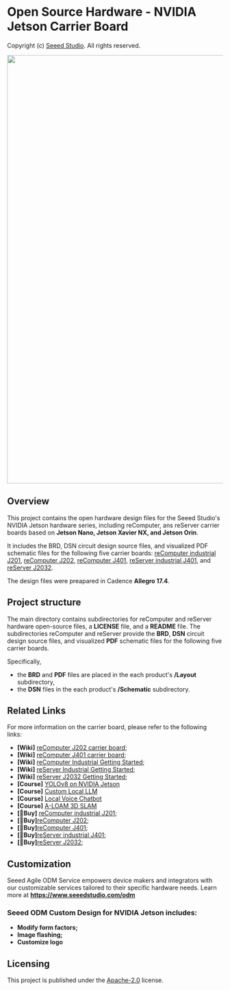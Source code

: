 # Open Source Hardware - NVIDIA Jetson Carrier Board
Copyright (c) [Seeed Studio](https://www.seeedstudio.com/). All rights reserved.

<div align="center">
    <img src="https://files.seeedstudio.com/OSHW_Jetson/Jetson_Platform.png" style="width:1000px;" />
</div>

## Overview

This project contains the open hardware design files for the Seeed Studio's NVIDIA Jetson hardware series, including reComputer, ans reServer carrier boards based on **Jetson Nano, Jetson Xavier NX, and Jetson Orin**. 

It includes the BRD, DSN circuit design source files, and visualized PDF schematic files for the following five carrier boards: [reComputer industrial J201](https://github.com/Seeed-Studio/OSHW-Jetson-Series/tree/main/reComputer%20Jetson%20baseboard/reComputer%20Industrial%20J201), [reComputer J202](https://github.com/Seeed-Studio/OSHW-Jetson-Series/tree/main/reComputer%20Jetson%20baseboard/reComputer%20J202), [reComputer J401](https://github.com/Seeed-Studio/OSHW-Jetson-Series/tree/main/reComputer%20Jetson%20baseboard/reComputer%20J401), [reServer industrial J401](https://github.com/Seeed-Studio/OSHW-Jetson-Series/tree/main/reServer%20Jetson%20baseboard/reServer%20Industrial%20J401), and [reServer J2032](https://github.com/Seeed-Studio/OSHW-Jetson-Series/tree/main/reServer%20Jetson%20baseboard/reServer%20J2032).


The design files were preapared in Cadence **Allegro 17.4**.

## Project structure 
The main directory contains subdirectories for reComputer and reServer hardware open-source files, a **LICENSE** file, and a **README** file. The subdirectories reComputer and reServer provide the **BRD**, **DSN** circuit design source files, and visualized **PDF** schematic files for the following five carrier boards. 

Specifically, 
- the **BRD** and **PDF** files are placed in the each product's **/Layout** subdirectory, 
- the **DSN** files in the each product's **/Schematic** subdirectory.

## Related Links
For more information on the carrier board, please refer to the following links:
- **[Wiki]** [reComputer J202 carrier board](https://wiki.seeedstudio.com/reComputer_J2021_J202_Flash_Jetpack/);
- **[Wiki]** [reComputer J401 carrier board](https://wiki.seeedstudio.com/J401_carrierboard_Hardware_Interfaces_Usage/);
- **[Wiki]** [reComputer Industrial Getting Started](https://wiki.seeedstudio.com/reComputer_Industrial_Getting_Started/);
- **[Wiki]** [reServer Industrial Getting Started](https://wiki.seeedstudio.com/reServer_Industrial_Getting_Started/);
- **[Wiki]** [reServer J2032 Getting Started](https://wiki.seeedstudio.com/reServer_J2032_Getting_Started/);
- **[Course]** [YOLOv8 on NVIDIA Jetson](https://wiki.seeedstudio.com/YOLOv8-DeepStream-TRT-Jetson/)
- **[Course]** [Custom Local LLM](https://wiki.seeedstudio.com/Finetune_LLM_on_Jetson/)
- **[Course]** [Local Voice Chatbot](https://wiki.seeedstudio.com/Local_Voice_Chatbot/)
- **[Course]** [A-LOAM 3D SLAM](https://wiki.seeedstudio.com/a_loam/)
- **[🛒Buy]** [reComputer industrial J201](https://www.seeedstudio.com/reComputer-Industrial-J2012-p-5685.html);
- **[🛒Buy]**[reComputer J202](https://www.seeedstudio.com/reComputer-J202-Carrier-Board-for-Jetson-Xavier-NX-p-5397.html);
- **[🛒Buy]**[reComputer J401](https://www.seeedstudio.com/reComputer-J401-Carrier-Board-for-Jetson-Orin-NX-Orin-Nano-p-5636.html);
- **[🛒Buy]**[reServer industrial J401](https://www.seeedstudio.com/reServer-industrial-J4012-p-5747.html);
- **[🛒Buy]**[reServer J2032](https://www.seeedstudio.com/reServer-Jetson-20-1-H2-p-5337.html);



## Customization 
Seeed Agile ODM Service empowers device makers and integrators with our customizable services tailored to their specific hardware needs. Learn more at **https://www.seeedstudio.com/odm**

### Seeed ODM Custom Design for NVIDIA Jetson includes:
- **Modify form factors;**
- **Image flashing;**
- **Customize logo**

## Licensing
This project is published under the [Apache-2.0](./LICENSE) license.